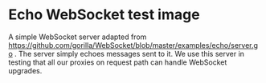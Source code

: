 # Echo WebSocket test image

A simple WebSocket server adapted from
https://github.com/gorilla/WebSocket/blob/master/examples/echo/server.go . The
server simply echoes messages sent to it. We use this server in testing that all
our proxies on request path can handle WebSocket upgrades.
